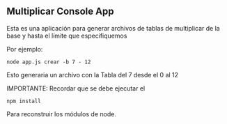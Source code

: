 ##  Multiplicar Console App

Esta es una aplicación para generar archivos de tablas de
multiplicar de la base y hasta el límite que especifiquemos

Por ejemplo:

    node app.js crear -b 7 - 12

Esto generaria un archivo con la Tabla del 7 desde el 0 al 12

IMPORTANTE: Recordar que se debe ejecutar el

    npm install  
    
Para reconstruir los módulos de node.